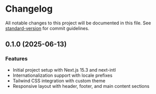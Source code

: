 # Changelog

All notable changes to this project will be documented in this file. See [standard-version](https://github.com/conventional-changelog/standard-version) for commit guidelines.

## 0.1.0 (2025-06-13)

### Features

* Initial project setup with Next.js 15.3 and next-intl
* Internationalization support with locale prefixes
* Tailwind CSS integration with custom theme
* Responsive layout with header, footer, and main content sections
